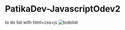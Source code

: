# PatikaDev-JavascriptOdev2
to do list with html+css+js
![todolist](https://user-images.githubusercontent.com/111642879/190850988-379c9100-ea5c-4821-bf17-ed36c67bfdec.gif)
